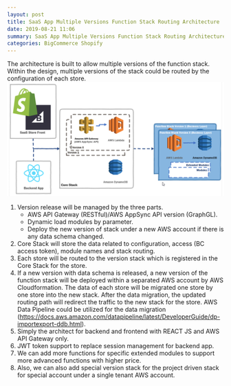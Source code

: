 ```yaml
---
layout: post
title: SaaS App Multiple Versions Function Stack Routing Architecture
date: 2019-08-21 11:06
summary: SaaS App Multiple Versions Function Stack Routing Architecture.
categories: BigCommerce Shopify
---
```

The architecture is built to allow multiple versions of the function stack.  Within the design, multiple versions of the stack could be routed by the configuration of each store.
![Architecture](/images/2019-09-09_12-18-01.png)
1.	Version release will be managed by the three parts.
    - AWS API Gateway (RESTful)/AWS AppSync API version (GraphGL).
    - Dynamic load modules by parameter.
    - Deploy the new version of stack under a new AWS account if there is any data schema changed.
2.	Core Stack will store the data related to configuration, access (BC access token), module names and stack routing.
3.	Each store will be routed to the version stack which is registered in the Core Stack for the store.
4.	If a new version with data schema is released, a new version of the function stack will be deployed within a separated AWS account by AWS Cloudformation.  The data of each store will be migrated one store by one store into the new stack.  After the data migration, the updated routing path will redirect the traffic to the new stack for the store.  AWS Data Pipeline could be utilized for the data migration (https://docs.aws.amazon.com/datapipeline/latest/DeveloperGuide/dp-importexport-ddb.html).
5.	Simply the architect for backend and frontend with REACT JS and AWS API Gateway only.
6.	JWT token support to replace session management for backend app.
7.	We can add more functions for specific extended modules to support more advanced functions with higher price.
8.	Also, we can also add special version stack for the project driven stack for special account under a single tenant AWS account.

